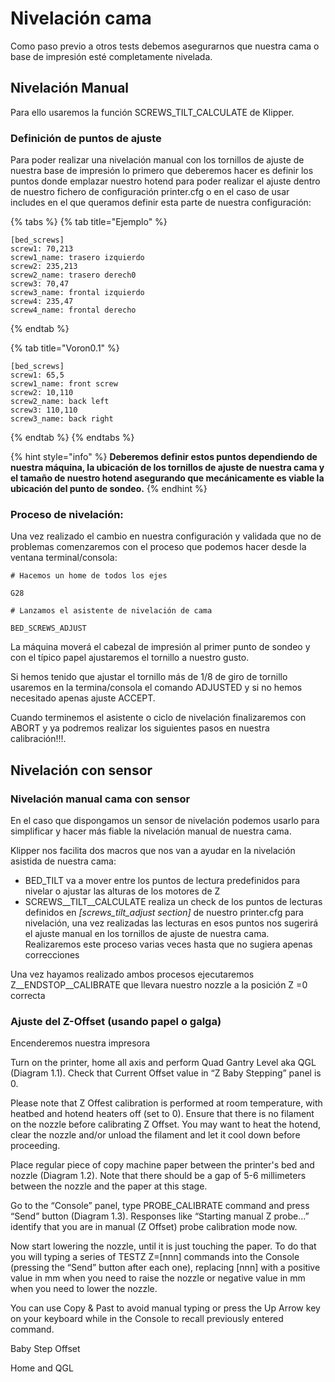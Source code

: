 # Nivelación cama

Como paso previo a otros tests debemos asegurarnos que nuestra cama o base de impresión esté completamente nivelada.&#x20;

## Nivelación Manual

Para ello usaremos la función SCREWS\_TILT\_CALCULATE de Klipper.

### Definición de puntos de ajuste

Para poder realizar una nivelación manual con los tornillos de ajuste de nuestra base de impresión lo primero que deberemos hacer es definir los puntos donde emplazar nuestro hotend para poder realizar el ajuste dentro de nuestro fichero de configuración printer.cfg o en el caso de usar includes en el que queramos definir esta parte de nuestra configuración:

{% tabs %}
{% tab title="Ejemplo" %}
```
[bed_screws]
screw1: 70,213
screw1_name: trasero izquierdo
screw2: 235,213
screw2_name: trasero derech0
screw3: 70,47
screw3_name: frontal izquierdo
screw4: 235,47
screw4_name: frontal derecho
```


{% endtab %}

{% tab title="Voron0.1" %}
```
[bed_screws]
screw1: 65,5
screw1_name: front screw
screw2: 10,110
screw2_name: back left
screw3: 110,110
screw3_name: back right
```
{% endtab %}
{% endtabs %}

{% hint style="info" %}
**Deberemos definir estos puntos dependiendo de nuestra máquina, la ubicación de los tornillos de ajuste de nuestra cama y el tamaño de nuestro hotend asegurando que mecánicamente es viable la ubicación del punto de sondeo.**
{% endhint %}

### Proceso de nivelación:

Una vez realizado el cambio en nuestra configuración y validada que no de problemas comenzaremos con el proceso que podemos hacer desde la ventana terminal/consola:

```
# Hacemos un home de todos los ejes

G28

# Lanzamos el asistente de nivelación de cama

BED_SCREWS_ADJUST
```

La máquina moverá el cabezal de impresión al primer punto de sondeo y con el típico papel ajustaremos el tornillo a nuestro gusto.

Si hemos tenido que ajustar el tornillo más de 1/8 de giro de tornillo usaremos en la termina/consola el comando ADJUSTED y si no hemos necesitado apenas ajuste ACCEPT.

Cuando terminemos el asistente o ciclo de nivelación finalizaremos con ABORT y ya podremos realizar los siguientes pasos en nuestra calibración!!!.

## Nivelación con sensor

### Nivelación manual cama con sensor

En el caso que dispongamos un sensor de nivelación podemos usarlo para simplificar y hacer más fiable la nivelación manual de nuestra cama.

Klipper nos facilita dos macros que nos van a ayudar en la nivelación asistida de nuestra cama:

* BED\_TILT va a mover entre los puntos de lectura predefinidos para nivelar o ajustar las alturas de los motores de Z
* SCREWS\__TILT\__CALCULATE realiza un check de los puntos de lecturas definidos en _\[screws\_tilt\_adjust section]_  de nuestro printer.cfg para nivelación, una vez realizadas las lecturas en esos puntos nos sugerirá el ajuste manual en los tornillos de ajuste de nuestra cama. Realizaremos este proceso varias veces hasta que no sugiera apenas correcciones

Una vez hayamos realizado ambos procesos ejecutaremos Z\__ENDSTOP\__CALIBRATE que llevara nuestro nozzle a la posición Z =0 correcta

### Ajuste del Z-Offset (usando papel o galga)

Encenderemos nuestra impresora

Turn on the printer, home all axis and perform Quad Gantry Level aka QGL (Diagram 1.1). Check that Current Offset value in “Z Baby Stepping” panel is 0.

Please note that Z Offest calibration is performed at room temperature, with heatbed and hotend heaters off (set to 0). Ensure that there is no filament on the nozzle before calibrating Z Offset. You may want to heat the hotend, clear the nozzle and/or unload the filament and let it cool down before proceeding.

Place regular piece of copy machine paper between the printer's bed and nozzle (Diagram 1.2). Note that there should be a gap of 5-6 millimeters between the nozzle and the paper at this stage.

Go to the “Console” panel, type PROBE\_CALIBRATE command and press “Send” button (Diagram 1.3). Responses like “Starting manual Z probe...” identify that you are in manual (Z Offset) probe calibration mode now.

Now start lowering the nozzle, until it is just touching the paper. To do that you will typing a series of TESTZ Z=\[nnn] commands into the Console (pressing the “Send” button after each one), replacing \[nnn] with a positive value in mm when you need to raise the nozzle or negative value in mm when you need to lower the nozzle.

You can use Copy & Past to avoid manual typing or press the Up Arrow key on your keyboard while in the Console to recall previously entered command.

Baby Step Offset

Home and QGL&#x20;
